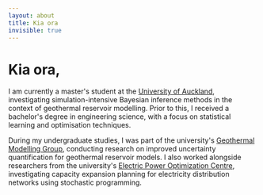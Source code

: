 ```yaml
---
layout: about
title: Kia ora
invisible: true
---
```


# Kia ora,

I am currently a master's student at the [University of Auckland](https://www.auckland.ac.nz/en.html), investigating simulation-intensive Bayesian inference methods in the context of geothermal reservoir modelling. Prior to this, I received a bachelor's degree in engineering science, with a focus on statistical learning and optimisation techniques.

During my undergraduate studies, I was part of the university's [Geothermal Modelling Group](http://www.geothermal.auckland.ac.nz/en.html), conducting research on improved uncertainty quantification for geothermal reservoir models. I also worked alongside researchers from the university's [Electric Power Optimization Centre](https://www.epoc.org.nz/), investigating capacity expansion planning for electricity distribution networks using stochastic programming.